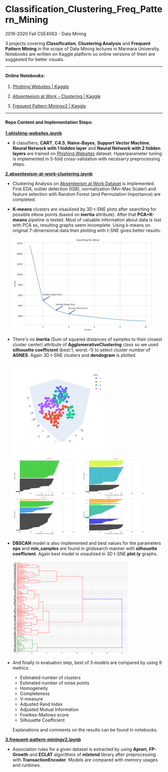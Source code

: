 # Classification_Clustering_Freq_Pattern_Mining

2019-2020 Fall CSE4063 - Data Mining

3 projects covering **Classification**, **Clıustering Analysis** and **Frequent Pattern Mining** in the scope of Data Mining lectures in Marmara University. Notebooks are written on Kaggle platform so online versions of them are suggested for better visuals.

---

#### Online Notebooks:

1. [Phishing Websites | Kaggle](https://www.kaggle.com/hakkoz/phishing-websites)

2. [Absenteeism at Work - Clustering | Kaggle](https://www.kaggle.com/hakkoz/absenteeism-at-work-clustering)

3. [Frequent Pattern Miningv2 | Kaggle](https://www.kaggle.com/hakkoz/frequent-pattern-miningv2)

---

#### Repo Content and Implementation Steps:

[**1.phishing-websites.ipynb**](https://github.com/mustafahakkoz/Classification_Clustering_Freq_Pattern_Mining/blob/main/1.phishing-websites.ipynb)

- 6 classifiers; **CART**, **C4.5**, **Naive-Bayes**, **Support Vector Machine**, **Neural Network with 1 hidden layer** and **Neural Network with 2 hidden layers** are trained on [Phishing Websites](http://archive.ics.uci.edu/ml/datasets/Phishing+Websites) dataset. Hyperparameter tuning is implemented in 5-fold cross-validation with necesarry preprocessing steps.

[**2.absenteeism-at-work-clustering.ipynb**](https://github.com/mustafahakkoz/Classification_Clustering_Freq_Pattern_Mining/blob/main/2.absenteeism-at-work-clustering.ipynb)

- Clustering Analysis on [Absenteeism at Work Dataset](https://archive.ics.uci.edu/ml/datasets/Absenteeism+at+work) is implemented. First EDA, outlier detection (IQR), normalization (Min-Max Scaler) and feature selection with Random Forest (and Permutation Importance) are completed.

- **K-means** clusters are visaulized by 3D t-SNE plots after searching for possible elbow points (based on **inertia** attribute). After that **PCA+K-means** pipeline is tested. Most of valuable information about data is lost with PCA so, resulting graphs seem incomplete. Using k-means on original 7-dimensional data then plotting with t-SNE gives better results.   
  
  <img title="" src="https://github.com/mustafahakkoz/Classification_Clustering_Freq_Pattern_Mining/blob/main/images/cluster1.png" alt="" height="300">

- There's no **inertia** (Sum of squared distances of samples to their closest cluster center) attribute of **AgglomerativeClustering** class so we used **silhouette coefficient** (best:1, worst:-1) to select cluster number of **AGNES**. Again 3D t-SNE clusters and **dendogram** is plotted.  
  
  <img title="" src="https://github.com/mustafahakkoz/Classification_Clustering_Freq_Pattern_Mining/blob/main/images/cluster2.png" alt="" height="300">
  <img title="" src="https://github.com/mustafahakkoz/Classification_Clustering_Freq_Pattern_Mining/blob/main/images/cluster3.png" alt="" height="250">

- **DBSCAN** model is also implemented and best values for the parameters **eps** and **min_samples** are found in gridsearch manner with **silhouette coefficient**. Again best model is visaulized in 3D t-SNE **plot.ly** graphs.  
  
  <img title="" src="https://github.com/mustafahakkoz/Classification_Clustering_Freq_Pattern_Mining/blob/main/images/cluster4.png" alt="" height="300">

- And finally in evaluation step, best of 3 models are compared by using 9 metrics:
  
  - Estimated number of clusters
  - Estimated number of noise points
  - Homogeneity
  - Completeness
  - V-measure
  - Adjusted Rand Index
  - Adjusted Mutual Information
  - Fowlkes-Mallows score
  - Silhouette Coefficient
  
  Explanations and comments on the results can be found in notebooks.

[**3.frequent-pattern-miningv2.ipynb**](https://github.com/mustafahakkoz/Classification_Clustering_Freq_Pattern_Mining/blob/main/3.frequent-pattern-miningv2.ipynb)

- Association rules for a given dataset is extracted by using **Aprori**, **FP-Growth** and **ECLAT** algorithms of **mlxtend** library after preprocessing with **TransactionEncoder**. Models are compared with memory usages and runtimes.

